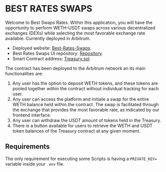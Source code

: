 # BEST RATES SWAPS

Welcome to Best Swaps Rates. Within this application, you will have the opportunity to perform WETH-USDT swaps across various decentralized exchanges (DEXs) while selecting the most favorable exchange rate available. Currently deployed in Arbitrum.

- Deployed website: [Best-Rates-Swaps](https://best-rates-swaps-ui.vercel.app/).
- Best Rates Swaps UI repository: [Repository](https://github.com/JMariadlcs/best-rates-swaps-ui).
- Smart Contract address: [Treasury.sol](0x997d3168776d9AF7A60d3664E1e69704e72F38b0).

The contract has been deployed to the Arbitrum network an its main functionalities are:
1. Any user has the option to deposit WETH tokens, and these tokens are pooled together within the contract without individual tracking for each user.
2. Any user can access the platform and initiate a swap for the entire WETH balance held within the contract. The swap is facilitated through the exchange that provides the most favorable rate, as indicated by our frontend interface.
3. Any user can withdraw the USDT amount of tokens held in the Treasury.
4. There is a button available for users to retrieve the WETH and USDT token balances of the Treasury contract at any given moment.

## Requirements
The only requirement for executing some Scripts is having a `PRIVATE_KEY=` variable inside your `.env` file.